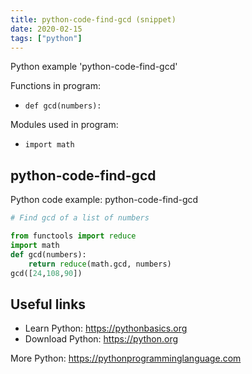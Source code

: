 ```yaml
---
title: python-code-find-gcd (snippet)
date: 2020-02-15
tags: ["python"]
---
```

Python example 'python-code-find-gcd'

Functions in program: 
* `def gcd(numbers):`

Modules used in program: 
* `import math`

## python-code-find-gcd

Python code example: python-code-find-gcd

```python
# Find gcd of a list of numbers

from functools import reduce
import math
def gcd(numbers):
    return reduce(math.gcd, numbers)
gcd([24,108,90])


```

## Useful links

- Learn Python: https://pythonbasics.org
- Download Python: https://python.org

More Python: https://pythonprogramminglanguage.com
